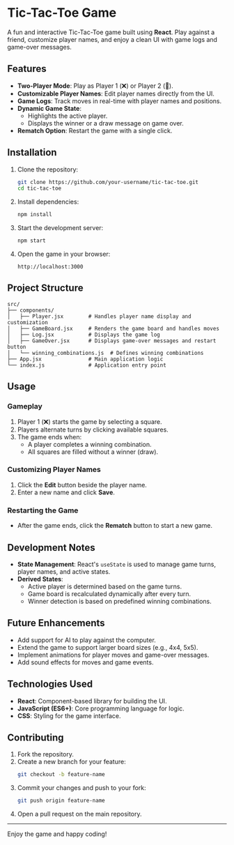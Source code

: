 # Tic-Tac-Toe Game

A fun and interactive Tic-Tac-Toe game built using **React**. Play against a friend, customize player names, and enjoy a clean UI with game logs and game-over messages.

## Features

- **Two-Player Mode**: Play as Player 1 (❌) or Player 2 (🔴).
- **Customizable Player Names**: Edit player names directly from the UI.
- **Game Logs**: Track moves in real-time with player names and positions.
- **Dynamic Game State**:
  - Highlights the active player.
  - Displays the winner or a draw message on game over.
- **Rematch Option**: Restart the game with a single click.

## Installation

1. Clone the repository:
   ```bash
   git clone https://github.com/your-username/tic-tac-toe.git
   cd tic-tac-toe
   ```

2. Install dependencies:
   ```bash
   npm install
   ```

3. Start the development server:
   ```bash
   npm start
   ```

4. Open the game in your browser:
   ```
   http://localhost:3000
   ```

## Project Structure

```plaintext
src/
├── components/
│   ├── Player.jsx        # Handles player name display and customization
│   ├── GameBoard.jsx     # Renders the game board and handles moves
│   ├── Log.jsx           # Displays the game log
│   ├── GameOver.jsx      # Displays game-over messages and restart button
│   └── winning_combinations.js  # Defines winning combinations
├── App.jsx               # Main application logic
└── index.js              # Application entry point
```

## Usage

### Gameplay

1. Player 1 (❌) starts the game by selecting a square.
2. Players alternate turns by clicking available squares.
3. The game ends when:
   - A player completes a winning combination.
   - All squares are filled without a winner (draw).

### Customizing Player Names

1. Click the **Edit** button beside the player name.
2. Enter a new name and click **Save**.

### Restarting the Game

- After the game ends, click the **Rematch** button to start a new game.

## Development Notes

- **State Management**: React's `useState` is used to manage game turns, player names, and active states.
- **Derived States**:
  - Active player is determined based on the game turns.
  - Game board is recalculated dynamically after every turn.
  - Winner detection is based on predefined winning combinations.

## Future Enhancements

- Add support for AI to play against the computer.
- Extend the game to support larger board sizes (e.g., 4x4, 5x5).
- Implement animations for player moves and game-over messages.
- Add sound effects for moves and game events.

## Technologies Used

- **React**: Component-based library for building the UI.
- **JavaScript (ES6+)**: Core programming language for logic.
- **CSS**: Styling for the game interface.

## Contributing

1. Fork the repository.
2. Create a new branch for your feature:
   ```bash
   git checkout -b feature-name
   ```
3. Commit your changes and push to your fork:
   ```bash
   git push origin feature-name
   ```
4. Open a pull request on the main repository.

---

Enjoy the game and happy coding!

